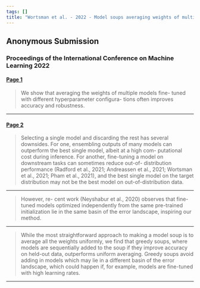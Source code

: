 ```yaml
---
tags: []
title: "Wortsman et al. - 2022 - Model soups averaging weights of multiple fine-tu"
---
```


## Anonymous Submission

### Proceedings of the International Conference on Machine Learning 2022

#### [Page 1](highlights://Wortsman%20et%20al.%20-%202022%20-%20Model%20soups%20averaging%20weights%20of%20multiple%20fine-tu#page=1)

> We show that averaging the weights of multiple models fine-
> tuned with different hyperparameter configura- tions often
> improves accuracy and robustness.

***

#### [Page 2](highlights://Wortsman%20et%20al.%20-%202022%20-%20Model%20soups%20averaging%20weights%20of%20multiple%20fine-tu#page=2)

> Selecting a single model and discarding the rest has several
> downsides. For one, ensembling outputs of many models can
> outperform the best single model, albeit at a high com-
> putational cost during inference. For another, fine-tuning a
> model on downstream tasks can sometimes reduce out-of-
> distribution performance (Radford et al., 2021; Andreassen et
> al., 2021; Wortsman et al., 2021; Pham et al., 2021), and the
> best single model on the target distribution may not be the best
> model on out-of-distribution data.

***

> However, re- cent work (Neyshabur et al., 2020) observes that
> fine-tuned models optimized independently from the same
> pre-trained initialization lie in the same basin of the error
> landscape, inspiring our method.

***

> While the most straightforward approach to making a model soup
> is to average all the weights uniformly, we find that greedy
> soups, where models are sequentially added to the soup if they
> improve accuracy on held-out data, outperforms uniform
> averaging. Greedy soups avoid adding in models which may lie in
> a different basin of the error landscape, which could happen if,
> for example, models are fine-tuned with high learning rates.

***

